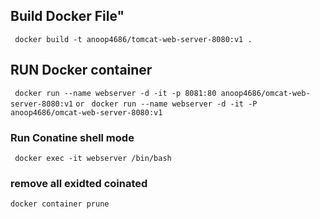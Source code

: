 ## Build Docker File" 
```  docker build -t anoop4686/tomcat-web-server-8080:v1 . ```

## RUN Docker container ###
``` docker run --name webserver -d -it -p 8081:80 anoop4686/omcat-web-server-8080:v1```
``` or ```
``` docker run --name webserver -d -it -P anoop4686/omcat-web-server-8080:v1```


### Run Conatine shell mode ###
``` docker exec -it webserver /bin/bash```

### remove all exidted coinated ##
```docker container prune```